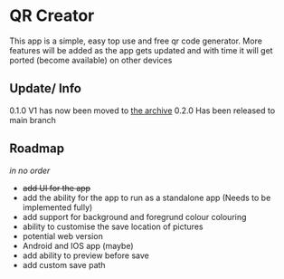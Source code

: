 # QR Creator
This app is a simple, easy top use and free qr code generator. More features will be added as the app gets updated and with time it will get ported (become available) on other devices

## Update/ Info
0.1.0 V1 has now been moved to [the archive](./archive)
0.2.0 Has been released to main branch

## Roadmap
*in no order*

- ~~add UI for the app~~
- add the ability for the app to run as a standalone app (Needs to be implemented fully)
- add support for background and foregrund colour colouring
- ability to customise the save location of pictures
- potential web version
- Android and IOS app (maybe)
- add ability to preview before save
- add custom save path